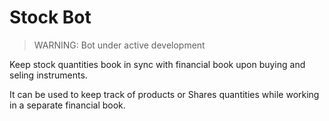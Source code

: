 # Stock Bot

> WARNING: Bot under active development

Keep stock quantities book in sync with financial book upon buying and seling instruments.

It can be used to keep track of products or Shares quantities while working in a separate financial book.



